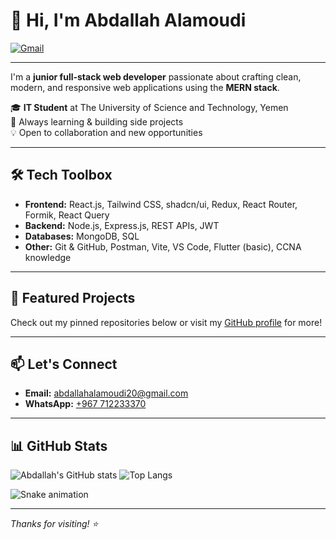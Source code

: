 # 👋 Hi, I'm Abdallah Alamoudi

[![Gmail](https://img.shields.io/badge/Gmail-Email-red?style=flat&logo=gmail)](mailto:abdallahalamoudi20@gmail.com)

---

I'm a **junior full-stack web developer** passionate about crafting clean, modern, and responsive web applications using the **MERN stack**.

🎓 **IT Student** at The University of Science and Technology, Yemen  
🌱 Always learning & building side projects  
💡 Open to collaboration and new opportunities

---

## 🛠 Tech Toolbox

- **Frontend:** React.js, Tailwind CSS, shadcn/ui, Redux, React Router, Formik, React Query
- **Backend:** Node.js, Express.js, REST APIs, JWT
- **Databases:** MongoDB, SQL
- **Other:** Git & GitHub, Postman, Vite, VS Code, Flutter (basic), CCNA knowledge

---

## 🚀 Featured Projects

Check out my pinned repositories below or visit my [GitHub profile](https://github.com/abdallah-alamoudi?tab=repositories) for more!

---

## 📫 Let's Connect

- **Email:** [abdallahalamoudi20@gmail.com](mailto:abdallahalamoudi20@gmail.com)
- **WhatsApp:** [+967 712233370](https://wa.me/967712233370)

---

## 📊 GitHub Stats

![Abdallah's GitHub stats](https://github-readme-stats.vercel.app/api?username=abdallah-alamoudi&show_icons=true&theme=github_dark)
![Top Langs](https://github-readme-stats.vercel.app/api/top-langs/?username=abdallah-alamoudi&layout=compact&theme=github_dark)
<!-- Snake contribution animation -->
![Snake animation](https://github.com/abdallah-alamoudi/abdallah-alamoudi/raw/output/github-contribution-grid-snake-light.svg)


---

_Thanks for visiting! ⭐_
